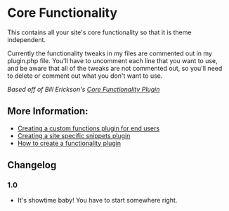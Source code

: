 # Core Functionality

This contains all your site's core functionality so that it is theme independent.

Currently the functionality tweaks in my files are commented out in my plugin.php file. You'll have to uncomment each line that you want to use, and be aware that all of the tweaks are not commented out, so you'll need to delete or comment out what you don't want to use.

*Based off of Bill Erickson's [Core Functionality Plugin](http://www.billerickson.net/core-functionality-plugin/)*

## More Information:

* [Creating a custom functions plugin for end users](http://justintadlock.com/archives/2011/02/02/creating-a-custom-functions-plugin-for-end-users)
* [Creating a site specific snippets plugin](http://ottopress.com/2011/creating-a-site-specific-snippets-plugin/)
* [How to create a functionality plugin](http://wpcandy.com/teaches/how-to-create-a-functionality-plugin)

## Changelog

### 1.0
* It's showtime baby! You have to start somewhere right.



